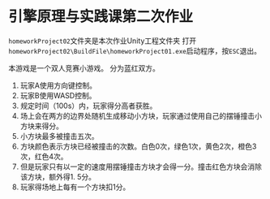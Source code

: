 # 引擎原理与实践课第二次作业

`homeworkProject02`文件夹是本次作业Unity工程文件夹
打开`homeworkProject02\BuildFile\homeworkProject01.exe`启动程序，按`ESC`退出。

本游戏是一个双人竞赛小游戏。
分为蓝红双方。

1. 玩家A使用方向键控制。
1. 玩家B使用WASD控制。
1. 规定时间（100s）内，玩家得分高者获胜。
1. 场上会在两方的边界处随机生成移动小方块，玩家通过使用自己的摆锤撞击小方块来得分。
1. 小方块最多被撞击五次。
1. 方块颜色表示方块已经被撞击的次数。白色0次，绿色1次，黄色2次，橙色3次，红色4次。
1. 但是玩家只有以一定的速度用摆锤撞击方块才会得一分。撞击红色方块会消除该方块，额外得1. 5分。
1. 玩家得场地上每有一个方块扣1分。
